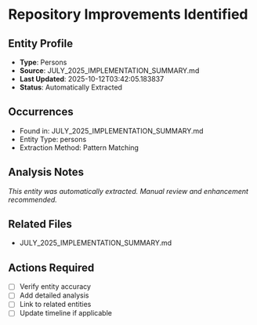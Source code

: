 # Repository Improvements Identified

## Entity Profile
- **Type**: Persons
- **Source**: JULY_2025_IMPLEMENTATION_SUMMARY.md
- **Last Updated**: 2025-10-12T03:42:05.183837
- **Status**: Automatically Extracted

## Occurrences
- Found in: JULY_2025_IMPLEMENTATION_SUMMARY.md
- Entity Type: persons
- Extraction Method: Pattern Matching

## Analysis Notes
*This entity was automatically extracted. Manual review and enhancement recommended.*

## Related Files
- JULY_2025_IMPLEMENTATION_SUMMARY.md

## Actions Required
- [ ] Verify entity accuracy
- [ ] Add detailed analysis
- [ ] Link to related entities
- [ ] Update timeline if applicable
